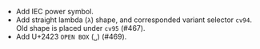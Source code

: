  * Add IEC power symbol.
 * Add straight lambda (`λ`) shape, and corresponded variant selector `cv94`. Old shape is placed under `cv95` (#467).
 * Add U+2423 `OPEN BOX` (`␣`) (#469).
